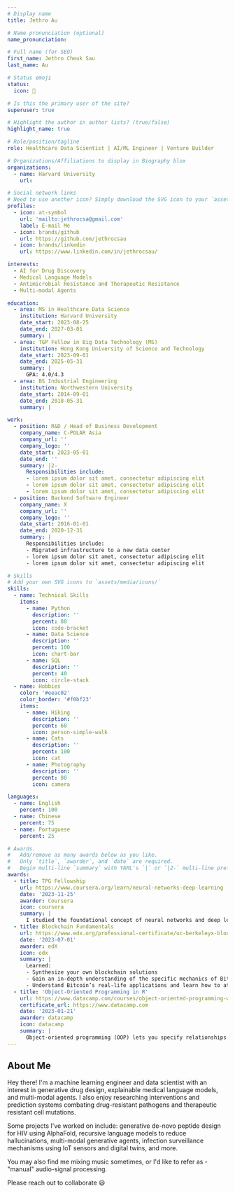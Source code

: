 ```yaml
---
# Display name
title: Jethro Au

# Name pronunciation (optional)
name_pronunciation: 

# Full name (for SEO)
first_name: Jethro Cheuk Sau
last_name: Au

# Status emoji
status:
  icon: 💽

# Is this the primary user of the site?
superuser: true

# Highlight the author in author lists? (true/false)
highlight_name: true

# Role/position/tagline
role: Healthcare Data Scientist | AI/ML Engineer | Venture Builder

# Organizations/Affiliations to display in Biography blox
organizations:
  - name: Harvard University
    url: 

# Social network links
# Need to use another icon? Simply download the SVG icon to your `assets/media/icons/` folder.
profiles:
  - icon: at-symbol
    url: 'mailto:jethrocsa@gmail.com'
    label: E-mail Me
  - icon: brands/github
    url: https://github.com/jethrocsau
  - icon: brands/linkedin
    url: https://www.linkedin.com/in/jethrocsau/

interests:
  - AI for Drug Discovery
  - Medical Language Models
  - Antimicrobial Resistance and Therapeutic Resistance
  - Multi-modal Agents

education:
  - area: MS in Healthcare Data Science
    institution: Harvard University
    date_start: 2023-08-25
    date_end: 2027-03-01
    summary: |
  - area: TGP Fellow in Big Data Technology (MS)
    institution: Hong Kong University of Science and Technology 
    date_start: 2023-09-01
    date_end: 2025-05-31
    summary: |
      GPA: 4.0/4.3
  - area: BS Industrial Engineering
    institution: Northwestern University
    date_start: 2014-09-01
    date_end: 2018-05-31
    summary: |

work:
  - position: R&D / Head of Business Development
    company_name: C-POLAR Asia
    company_url: ''
    company_logo: ''
    date_start: 2023-05-01
    date_end: ''
    summary: |2-
      Responsibilities include:
      - lorem ipsum dolor sit amet, consectetur adipiscing elit
      - lorem ipsum dolor sit amet, consectetur adipiscing elit
      - lorem ipsum dolor sit amet, consectetur adipiscing elit
  - position: Backend Software Engineer
    company_name: X
    company_url: ''
    company_logo: ''
    date_start: 2016-01-01
    date_end: 2020-12-31
    summary: |
      Responsibilities include:
      - Migrated infrastructure to a new data center
      - lorem ipsum dolor sit amet, consectetur adipiscing elit
      - lorem ipsum dolor sit amet, consectetur adipiscing elit

# Skills
# Add your own SVG icons to `assets/media/icons/`
skills:
  - name: Technical Skills
    items:
      - name: Python
        description: ''
        percent: 80
        icon: code-bracket
      - name: Data Science
        description: ''
        percent: 100
        icon: chart-bar
      - name: SQL
        description: ''
        percent: 40
        icon: circle-stack
  - name: Hobbies
    color: '#eeac02'
    color_border: '#f0bf23'
    items:
      - name: Hiking
        description: ''
        percent: 60
        icon: person-simple-walk
      - name: Cats
        description: ''
        percent: 100
        icon: cat
      - name: Photography
        description: ''
        percent: 80
        icon: camera

languages:
  - name: English
    percent: 100
  - name: Chinese
    percent: 75
  - name: Portuguese
    percent: 25

# Awards.
#   Add/remove as many awards below as you like.
#   Only `title`, `awarder`, and `date` are required.
#   Begin multi-line `summary` with YAML's `|` or `|2-` multi-line prefix and indent 2 spaces below.
awards:
  - title: TPG Fellowship
    url: https://www.coursera.org/learn/neural-networks-deep-learning
    date: '2023-11-25'
    awarder: Coursera
    icon: coursera
    summary: |
      I studied the foundational concept of neural networks and deep learning. By the end, I was familiar with the significant technological trends driving the rise of deep learning; build, train, and apply fully connected deep neural networks; implement efficient (vectorized) neural networks; identify key parameters in a neural network’s architecture; and apply deep learning to your own applications.
  - title: Blockchain Fundamentals
    url: https://www.edx.org/professional-certificate/uc-berkeleyx-blockchain-fundamentals
    date: '2023-07-01'
    awarder: edX
    icon: edx
    summary: |
      Learned:
      - Synthesize your own blockchain solutions
      - Gain an in-depth understanding of the specific mechanics of Bitcoin
      - Understand Bitcoin’s real-life applications and learn how to attack and destroy Bitcoin, Ethereum, smart contracts and Dapps, and alternatives to Bitcoin’s Proof-of-Work consensus algorithm
  - title: 'Object-Oriented Programming in R'
    url: https://www.datacamp.com/courses/object-oriented-programming-with-s3-and-r6-in-r
    certificate_url: https://www.datacamp.com
    date: '2023-01-21'
    awarder: datacamp
    icon: datacamp
    summary: |
      Object-oriented programming (OOP) lets you specify relationships between functions and the objects that they can act on, helping you manage complexity in your code. This is an intermediate level course, providing an introduction to OOP, using the S3 and R6 systems. S3 is a great day-to-day R programming tool that simplifies some of the functions that you write. R6 is especially useful for industry-specific analyses, working with web APIs, and building GUIs.
---
```

## About Me

Hey there! I'm a machine learning engineer and data scientist with an interest in generative drug design, explainable medical language models, and multi-modal agents. I also enjoy researching interventions and prediction systems combating drug-resistant pathogens and therapeutic resistant cell mutations. 

Some projects I've worked on include: generative de-novo peptide design for HIV using AlphaFold, recursive language models to reduce hallucinations, multi-modal generative agents, infection surveillance mechanisms using IoT sensors and digital twins, and more.

You may also find me mixing music sometimes, or I'd like to refer as - "manual" audio-signal processing.

Please reach out to collaborate 😃
